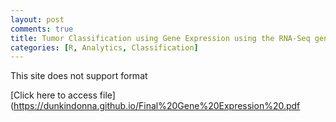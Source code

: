 ```yaml
---
layout: post
comments: true
title: Tumor Classification using Gene Expression using the RNA-Seq gene expression levels measured by Illumina – HiSeq Platform
categories: [R, Analytics, Classification]
---
```

This site does not support format

[Click here to access file](https://dunkindonna.github.io/Final%20Gene%20Expression%20.pdf
